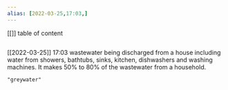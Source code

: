 ```yaml
---
alias: [2022-03-25,17:03,]
---
```

[[]]
table of content
```toc
```

[[2022-03-25]] 17:03
wastewater being discharged from a house including water from showers, bathtubs, sinks, kitchen, dishwashers and washing machines.
It makes 50% to 80% of the wastewater from a household.
```query
"greywater"
```